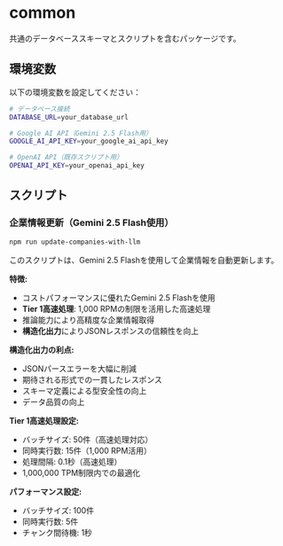 # common

共通のデータベーススキーマとスクリプトを含むパッケージです。

## 環境変数

以下の環境変数を設定してください：

```bash
# データベース接続
DATABASE_URL=your_database_url

# Google AI API（Gemini 2.5 Flash用）
GOOGLE_AI_API_KEY=your_google_ai_api_key

# OpenAI API（既存スクリプト用）
OPENAI_API_KEY=your_openai_api_key
```

## スクリプト

### 企業情報更新（Gemini 2.5 Flash使用）

```bash
npm run update-companies-with-llm
```

このスクリプトは、Gemini 2.5 Flashを使用して企業情報を自動更新します。

**特徴:**

- コストパフォーマンスに優れたGemini 2.5 Flashを使用
- **Tier 1高速処理**: 1,000 RPMの制限を活用した高速処理
- 推論能力により高精度な企業情報取得
- **構造化出力**によりJSONレスポンスの信頼性を向上

**構造化出力の利点:**

- JSONパースエラーを大幅に削減
- 期待される形式での一貫したレスポンス
- スキーマ定義による型安全性の向上
- データ品質の向上

**Tier 1高速処理設定:**

- バッチサイズ: 50件（高速処理対応）
- 同時実行数: 15件（1,000 RPM活用）
- 処理間隔: 0.1秒（高速処理）
- 1,000,000 TPM制限内での最適化

**パフォーマンス設定:**

- バッチサイズ: 100件
- 同時実行数: 5件
- チャンク間待機: 1秒
